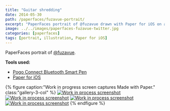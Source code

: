 ```yaml
---
title: "Guitar shredding"
date: 2014-05-30
path: /paperfaces/fuzavue-portrait/
excerpt: "PaperFaces portrait of @fuzavue drawn with Paper for iOS on an iPad."
image: ../../images/paperfaces-fuzavue-twitter.jpg
categories: [paperfaces]
tags: [portrait, illustration, Paper for iOS]
---
```


PaperFaces portrait of [@fuzavue](https://twitter.com/fuzavue).

**Tools used:**

- [Pogo Connect Bluetooth Smart Pen](https://www.amazon.com/gp/product/B009K448L4/ref=as_li_ss_tl?ie=UTF8&camp=1789&creative=390957&creativeASIN=B009K448L4&linkCode=as2&tag=mademist-20)
- [Paper for iOS](https://paper.bywetransfer.com/)

{% figure caption:"Work in progress screen captures Made with Paper." class:"gallery-3-col" %}
[![Work in process screenshot](../../images/paperfaces-fuzavue-process-1-600.jpg)](../../images/paperfaces-fuzavue-process-1-lg.jpg) [![Work in process screenshot](../../images/paperfaces-fuzavue-process-2-600.jpg)](../../images/paperfaces-fuzavue-process-2-lg.jpg) [![Work in process screenshot](../../images/paperfaces-fuzavue-process-3-600.jpg)](../../images/paperfaces-fuzavue-process-3-lg.jpg) [![Work in process screenshot](../../images/paperfaces-fuzavue-process-4-600.jpg)](../../images/paperfaces-fuzavue-process-4-lg.jpg)
{% endfigure %}
